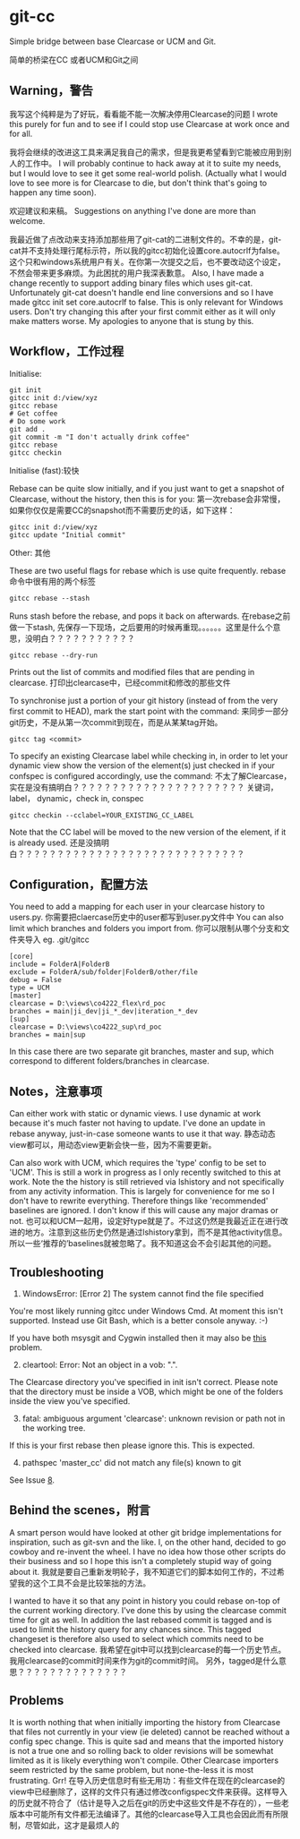 # git-cc

Simple bridge between base Clearcase or UCM and Git.

简单的桥梁在CC 或者UCM和Git之间

## Warning，警告

我写这个纯粹是为了好玩，看看能不能一次解决停用Clearcase的问题
I wrote this purely for fun and to see if I could stop use Clearcase at work
once and for all.

我将会继续的改进这工具来满足我自己的需求，但是我更希望看到它能被应用到别人的工作中。
I will probably continue to hack away at it to suite my needs, but I would
love to see it get some real-world polish. (Actually what I would love to see
more is for Clearcase to die, but don't think that's going to happen any time
soon).

欢迎建议和来稿。
Suggestions on anything I've done are more than welcome.

我最近做了点改动来支持添加那些用了git-cat的二进制文件的。不幸的是，git-cat并不支持处理行尾标示符，所以我的gitcc初始化设置core.autocrlf为false。这个只和windows系统用户有关。在你第一次提交之后，也不要改动这个设定，不然会带来更多麻烦。为此困扰的用户我深表歉意。
Also, I have made a change recently to support adding binary files which uses
git-cat. Unfortunately git-cat doesn't handle end line conversions and so I
have made gitcc init set core.autocrlf to false. This is only relevant for
Windows users. Don't try changing this after your first commit either as it
will only make matters worse. My apologies to anyone that is stung by this.

## Workflow，工作过程

Initialise:

    git init
    gitcc init d:/view/xyz
    gitcc rebase
    # Get coffee
    # Do some work
    git add .
    git commit -m "I don't actually drink coffee"
    gitcc rebase
    gitcc checkin

Initialise (fast):较快

Rebase can be quite slow initially, and if you just want to get a snapshot of
Clearcase, without the history, then this is for you:
第一次rebase会非常慢，如果你仅仅是需要CC的snapshot而不需要历史的话，如下这样：

    gitcc init d:/view/xyz
    gitcc update "Initial commit"

Other:
其他

These are two useful flags for rebase which is use quite frequently.
rebase命令中很有用的两个标签

    gitcc rebase --stash

Runs stash before the rebase, and pops it back on afterwards.
在rebase之前做一下stash, 先保存一下现场，之后要用的时候再重现。。。。。。这里是什么个意思，没明白？？？？？？？？？？？

    gitcc rebase --dry-run

Prints out the list of commits and modified files that are pending in clearcase.
打印出clearcase中，已经commit和修改的那些文件

To synchronise just a portion of your git history (instead of from the
very first commit to HEAD), mark the start point with the command:
来同步一部分git历史，不是从第一次commit到现在，而是从某某tag开始。

    gitcc tag <commit>

To specify an existing Clearcase label while checking in, in order to let your
dynamic view show the version of the element(s) just checked in if your
confspec is configured accordingly, use the command:
不太了解Clearcase，实在是没有搞明白？？？？？？？？？？？？？？？？？？？？？？
关键词，label， dynamic，check in, conspec

    gitcc checkin --cclabel=YOUR_EXISTING_CC_LABEL

Note that the CC label will be moved to the new version of the element, if it is already used.
还是没搞明白？？？？？？？？？？？？？？？？？？？？？？？？？？？？？

## Configuration，配置方法

You need to add a mapping for each user in your clearcase history to users.py.
你需要把claercase历史中的user都写到user.py文件中
You can also limit which branches and folders you import from.
你可以限制从哪个分支和文件夹导入
eg. .git/gitcc

    [core]
    include = FolderA|FolderB
    exclude = FolderA/sub/folder|FolderB/other/file
    debug = False
    type = UCM
    [master]
    clearcase = D:\views\co4222_flex\rd_poc
    branches = main|ji_dev|ji_*_dev|iteration_*_dev
    [sup]
    clearcase = D:\views\co4222_sup\rd_poc
    branches = main|sup

In this case there are two separate git branches, master and sup, which
correspond to different folders/branches in clearcase.

## Notes，注意事项

Can either work with static or dynamic views. I use dynamic at work because
it's much faster not having to update. I've done an update in rebase anyway,
just-in-case someone wants to use it that way.
静态动态view都可以，用动态view更新会快一些，因为不需要更新。

Can also work with UCM, which requires the 'type' config to be set to 'UCM'.
This is still a work in progress as I only recently switched to this at work.
Note the the history is still retrieved via lshistory and not specifically from
any activity information. This is largely for convenience for me so I don't have
to rewrite everything. Therefore things like 'recommended' baselines are ignored.
I don't know if this will cause any major dramas or not.
也可以和UCM一起用，设定好type就是了。不过这仍然是我最近正在进行改进的地方。注意到这些历史仍然是通过lshistory拿到，而不是其他activity信息。所以一些‘推荐的’baselines就被忽略了。我不知道这会不会引起其他的问题。

## Troubleshooting

1. WindowsError: [Error 2] The system cannot find the file specified

You're most likely running gitcc under Windows Cmd. At moment this isn't
supported. Instead use Git Bash, which is a better console anyway. :-)

If you have both msysgit and Cygwin installed then it may also be
[this](https://github.com/charleso/git-cc/issues/10) problem.

2. cleartool: Error: Not an object in a vob: ".".

The Clearcase directory you've specified in init isn't correct. Please note
that the directory must be inside a VOB, which might be one of the folders
inside the view you've specified.

3. fatal: ambiguous argument 'clearcase': unknown revision or path not in the working tree.

If this is your first rebase then please ignore this. This is expected.

4. pathspec 'master_cc' did not match any file(s) known to git

See Issue [8](https://github.com/charleso/git-cc/issues/8).

## Behind the scenes，附言

A smart person would have looked at other git bridge implementations for
inspiration, such as git-svn and the like. I, on the other hand, decided to go
cowboy and re-invent the wheel. I have no idea how those other scripts do their
business and so I hope this isn't a completely stupid way of going about it.
我就是要自己重新发明轮子，我不知道它们的脚本如何工作的，不过希望我的这个工具不会是比较笨拙的方法。

I wanted to have it so that any point in history you could rebase on-top of the
current working directory. I've done this by using the clearcase commit time
for git as well. In addition the last rebased commit is tagged and is used
to limit the history query for any chances since. This tagged changeset is
therefore also used to select which commits need to be checked into clearcase.
我希望在git中可以找到clearcase的每一个历史节点。我用clearcase的commit时间来作为git的commit时间。
另外，tagged是什么意思？？？？？？？？？？？？？？

## Problems

It is worth nothing that when initially importing the history from Clearcase
that files not currently in your view (ie deleted) cannot be reached without
a config spec change. This is quite sad and means that the imported history is
not a true one and so rolling back to older revisions will be somewhat limited
as it is likely everything won't compile. Other Clearcase importers seem
restricted by the same problem, but none-the-less it is most frustrating. Grr!
在导入历史信息时有些无用功：有些文件在现在的clearcase的view中已经删除了，这样的文件只有通过修改configspec文件来获得。这样导入的历史就不符合了（估计是导入之后在git的历史中这些文件是不存在的），一些老版本中可能所有文件都无法编译了。其他的clearcase导入工具也会因此而有所限制，尽管如此，这才是最烦人的
